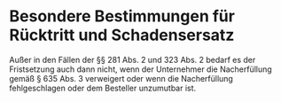 # Besondere Bestimmungen für Rücktritt und Schadensersatz

Außer in den Fällen der §§ 281 Abs. 2 und 323 Abs. 2 bedarf es der Fristsetzung auch dann nicht, wenn der Unternehmer die Nacherfüllung gemäß § 635 Abs. 3 verweigert oder wenn die Nacherfüllung fehlgeschlagen oder dem Besteller unzumutbar ist. 

